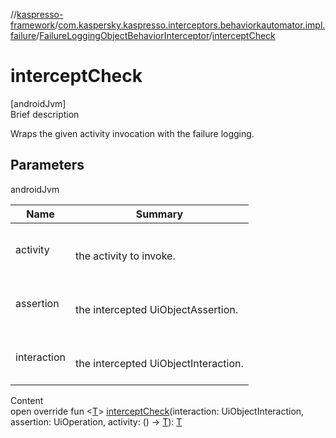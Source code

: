 //[kaspresso-framework](../../index.md)/[com.kaspersky.kaspresso.interceptors.behaviorkautomator.impl.failure](../index.md)/[FailureLoggingObjectBehaviorInterceptor](index.md)/[interceptCheck](intercept-check.md)



# interceptCheck  
[androidJvm]  
Brief description  


Wraps the given activity invocation with the failure logging.



## Parameters  
  
androidJvm  
  
|  Name|  Summary| 
|---|---|
| activity| <br><br>the activity to invoke.<br><br>
| assertion| <br><br>the intercepted UiObjectAssertion.<br><br>
| interaction| <br><br>the intercepted UiObjectInteraction.<br><br>
  
  
Content  
open override fun <[T](intercept-check.md)> [interceptCheck](intercept-check.md)(interaction: UiObjectInteraction, assertion: UiOperation<UiObject2>, activity: () -> [T](intercept-check.md)): [T](intercept-check.md)  



